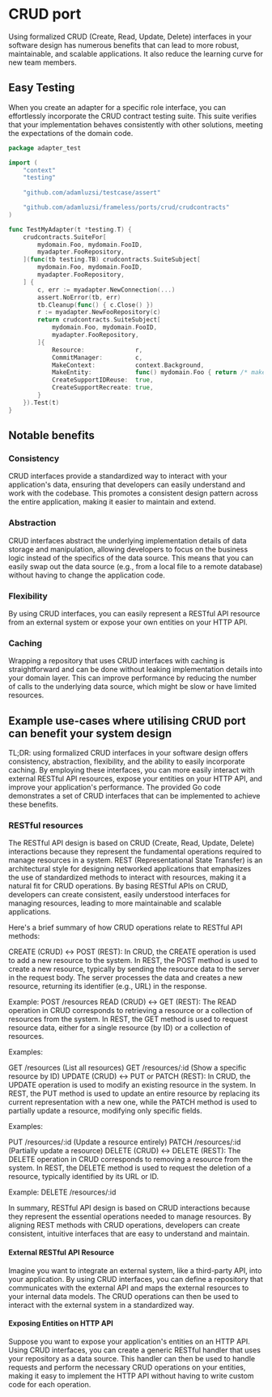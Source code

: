 # CRUD port

Using formalized CRUD (Create, Read, Update, Delete) interfaces in your software design has numerous benefits
that can lead to more robust, maintainable, and scalable applications.
It also reduce the learning curve for new team members.

## Easy Testing

When you create an adapter for a specific role interface, 
you can effortlessly incorporate the CRUD contract testing suite. 
This suite verifies that your implementation behaves consistently with other solutions, 
meeting the expectations of the domain code.

```go
package adapter_test

import (
	"context"
	"testing"
	
	"github.com/adamluzsi/testcase/assert"

	"github.com/adamluzsi/frameless/ports/crud/crudcontracts"
)

func TestMyAdapter(t *testing.T) {
	crudcontracts.SuiteFor[
		mydomain.Foo, mydomain.FooID,
		myadapter.FooRepository,
	](func(tb testing.TB) crudcontracts.SuiteSubject[
		mydomain.Foo, mydomain.FooID,
		myadapter.FooRepository,
	] {
		c, err := myadapter.NewConnection(...)
		assert.NoError(tb, err)
		tb.Cleanup(func() { c.Close() })
		r := myadapter.NewFooRepository(c)
		return crudcontracts.SuiteSubject[
			mydomain.Foo, mydomain.FooID,
			myadapter.FooRepository,
		]{
			Resource:              r,
			CommitManager:         c,
			MakeContext:           context.Background,
			MakeEntity:            func() mydomain.Foo { return /* make random Entity here without ID */ },
			CreateSupportIDReuse:  true,
			CreateSupportRecreate: true,
		}
	}).Test(t)
}
```

## Notable benefits

### Consistency

CRUD interfaces provide a standardized way to interact with your application's data, 
ensuring that developers can easily understand and work with the codebase. 
This promotes a consistent design pattern across the entire application, making it easier to maintain and extend.

### Abstraction

CRUD interfaces abstract the underlying implementation details of data storage and manipulation, 
allowing developers to focus on the business logic instead of the specifics of the data source. 
This means that you can easily swap out the data source (e.g., from a local file to a remote database) 
without having to change the application code.

### Flexibility 

By using CRUD interfaces, you can easily represent a RESTful API resource from an external system 
or expose your own entities on your HTTP API.

### Caching

Wrapping a repository that uses CRUD interfaces with caching is straightforward 
and can be done without leaking implementation details into your domain layer. 
This can improve performance by reducing the number of calls to the underlying data source, 
which might be slow or have limited resources.

## Example use-cases where utilising CRUD port can benefit your system design

TL;DR: using formalized CRUD interfaces in your software design offers consistency, abstraction, flexibility,
and the ability to easily incorporate caching.
By employing these interfaces, you can more easily interact with external RESTful API resources,
expose your entities on your HTTP API, and improve your application's performance. 
The provided Go code demonstrates a set of CRUD interfaces that can be implemented to achieve these benefits.

### RESTful resources 

The RESTful API design is based on CRUD (Create, Read, Update, Delete) interactions 
because they represent the fundamental operations required to manage resources in a system. 
REST (Representational State Transfer) is an architectural style for designing networked applications
that emphasizes the use of standardized methods to interact with resources, making it a natural fit for CRUD operations. 
By basing RESTful APIs on CRUD, developers can create consistent, easily understood interfaces for managing resources,
leading to more maintainable and scalable applications.

Here's a brief summary of how CRUD operations relate to RESTful API methods:

CREATE (CRUD) <-> POST (REST): In CRUD, the CREATE operation is used to add a new resource to the system.
In REST, the POST method is used to create a new resource,
typically by sending the resource data to the server in the request body. 
The server processes the data and creates a new resource, returning its identifier (e.g., URL) in the response.

Example: POST /resources 
READ (CRUD) <-> GET (REST): The READ operation in CRUD corresponds to retrieving a resource 
or a collection of resources from the system. In REST, the GET method is used to request resource data,
either for a single resource (by ID) or a collection of resources.

Examples:

GET /resources (List all resources)
GET /resources/:id (Show a specific resource by ID)
UPDATE (CRUD) <-> PUT or PATCH (REST): In CRUD, 
the UPDATE operation is used to modify an existing resource in the system. 
In REST, the PUT method is used to update an entire resource by replacing its current representation with a new one, 
while the PATCH method is used to partially update a resource, modifying only specific fields.

Examples:

PUT /resources/:id (Update a resource entirely)
PATCH /resources/:id (Partially update a resource)
DELETE (CRUD) <-> DELETE (REST): The DELETE operation in CRUD corresponds to removing a resource from the system. 
In REST, the DELETE method is used to request the deletion of a resource, typically identified by its URL or ID.

Example: DELETE /resources/:id

In summary, RESTful API design is based on CRUD interactions because they represent the essential operations needed
to manage resources. By aligning REST methods with CRUD operations, developers can create consistent, 
intuitive interfaces that are easy to understand and maintain.

#### External RESTful API Resource

Imagine you want to integrate an external system, like a third-party API, into your application.
By using CRUD interfaces, you can define a repository that communicates with the external API 
and maps the external resources to your internal data models. 
The CRUD operations can then be used to interact with the external system in a standardized way.

#### Exposing Entities on HTTP API

Suppose you want to expose your application's entities on an HTTP API. 
Using CRUD interfaces, you can create a generic RESTful handler that uses your repository as a data source. 
This handler can then be used to handle requests and perform the necessary CRUD operations on your entities,
making it easy to implement the HTTP API without having to write custom code for each operation.

